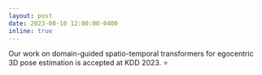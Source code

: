 ```yaml
---
layout: post
date: 2023-08-10 12:00:00-0400
inline: true
---
```


Our work on domain-guided spatio-temporal transformers for egocentric 3D pose estimation is accepted at KDD 2023. :star: 


